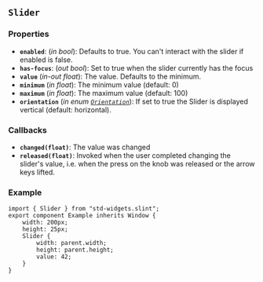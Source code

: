 <!-- Copyright © SixtyFPS GmbH <info@slint.dev> ; SPDX-License-Identifier: MIT -->
## `Slider`

### Properties

-   **`enabled`**: (_in_ _bool_): Defaults to true. You can't interact with the slider if enabled is false.
-   **`has-focus`**: (_out_ _bool_): Set to true when the slider currently has the focus
-   **`value`** (_in-out_ _float_): The value. Defaults to the minimum.
-   **`minimum`** (_in_ _float_): The minimum value (default: 0)
-   **`maximum`** (_in_ _float_): The maximum value (default: 100)
-   **`orientation`** (_in_ _enum [`Orientation`](../builtins/enums.md#orientation)_): If set to true the Slider is displayed vertical (default: horizontal).

### Callbacks

-   **`changed(float)`**: The value was changed
-   **`released(float)`**: Invoked when the user completed changing the slider's value, i.e. when the press on the knob was released or the arrow keys lifted.

### Example

```{codemirror} slint
import { Slider } from "std-widgets.slint";
export component Example inherits Window {
    width: 200px;
    height: 25px;
    Slider {
        width: parent.width;
        height: parent.height;
        value: 42;
    }
}
```

